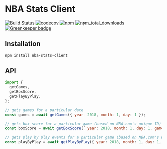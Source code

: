 # NBA Stats Client

[![Build Status](https://travis-ci.org/jaebradley/nba-stats-client.svg?branch=master)](https://travis-ci.org/jaebradley/nba-stats-client)
[![codecov](https://codecov.io/gh/jaebradley/nba-stats-client/branch/master/graph/badge.svg)](https://codecov.io/gh/jaebradley/nba-stats-client)
[![npm](https://img.shields.io/npm/v/nba-stats-client.svg)](https://www.npmjs.com/package/nba-stats-client)
[![npm_total_downloads](https://img.shields.io/npm/dt/nba-stats-client.svg)](https://www.npmjs.com/package/nba-stats-client) [![Greenkeeper badge](https://badges.greenkeeper.io/jaebradley/nba-stats-client.svg)](https://greenkeeper.io/)

## Installation

```bash
npm install nba-stats-client
```

## API

```javascript
import {
  getGames,
  getBoxScore,
  getPlayByPlay,
};

// gets games for a particular date
const games = await getGames({ year: 2018, month: 1, day: 1 });

// gets box score for a particular game (based on NBA.com's unique ID) and date
const boxScore = await getBoxScore({ year: 2018, month: 1, day: 1, gameId: '1234' });

// gets play by play events for a particular game (based on NBA.com's unique ID) and date
const playByPlay = await getPlayByPlay({ year: 2018, month: 1, day: 1, gameId: '1234' });
```
